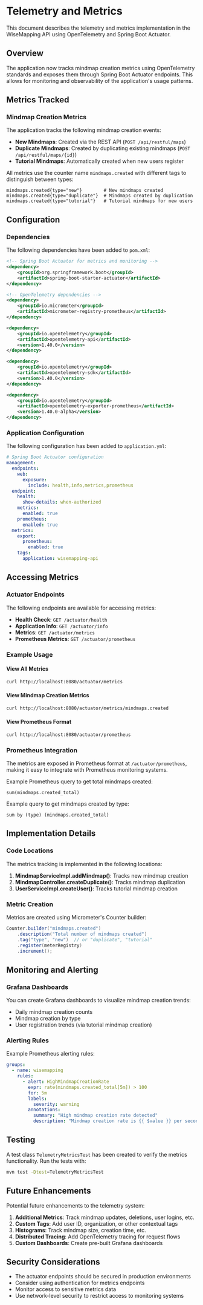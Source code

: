 # Telemetry and Metrics

This document describes the telemetry and metrics implementation in the WiseMapping API using OpenTelemetry and Spring Boot Actuator.

## Overview

The application now tracks mindmap creation metrics using OpenTelemetry standards and exposes them through Spring Boot Actuator endpoints. This allows for monitoring and observability of the application's usage patterns.

## Metrics Tracked

### Mindmap Creation Metrics

The application tracks the following mindmap creation events:

- **New Mindmaps**: Created via the REST API (`POST /api/restful/maps`)
- **Duplicate Mindmaps**: Created by duplicating existing mindmaps (`POST /api/restful/maps/{id}`)
- **Tutorial Mindmaps**: Automatically created when new users register

All metrics use the counter name `mindmaps.created` with different tags to distinguish between types:

```
mindmaps.created{type="new"}        # New mindmaps created
mindmaps.created{type="duplicate"}  # Mindmaps created by duplication
mindmaps.created{type="tutorial"}   # Tutorial mindmaps for new users
```

## Configuration

### Dependencies

The following dependencies have been added to `pom.xml`:

```xml
<!-- Spring Boot Actuator for metrics and monitoring -->
<dependency>
    <groupId>org.springframework.boot</groupId>
    <artifactId>spring-boot-starter-actuator</artifactId>
</dependency>

<!-- OpenTelemetry dependencies -->
<dependency>
    <groupId>io.micrometer</groupId>
    <artifactId>micrometer-registry-prometheus</artifactId>
</dependency>

<dependency>
    <groupId>io.opentelemetry</groupId>
    <artifactId>opentelemetry-api</artifactId>
    <version>1.40.0</version>
</dependency>

<dependency>
    <groupId>io.opentelemetry</groupId>
    <artifactId>opentelemetry-sdk</artifactId>
    <version>1.40.0</version>
</dependency>

<dependency>
    <groupId>io.opentelemetry</groupId>
    <artifactId>opentelemetry-exporter-prometheus</artifactId>
    <version>1.40.0-alpha</version>
</dependency>
```

### Application Configuration

The following configuration has been added to `application.yml`:

```yaml
# Spring Boot Actuator configuration
management:
  endpoints:
    web:
      exposure:
        include: health,info,metrics,prometheus
  endpoint:
    health:
      show-details: when-authorized
    metrics:
      enabled: true
    prometheus:
      enabled: true
  metrics:
    export:
      prometheus:
        enabled: true
    tags:
      application: wisemapping-api
```

## Accessing Metrics

### Actuator Endpoints

The following endpoints are available for accessing metrics:

- **Health Check**: `GET /actuator/health`
- **Application Info**: `GET /actuator/info`
- **Metrics**: `GET /actuator/metrics`
- **Prometheus Metrics**: `GET /actuator/prometheus`

### Example Usage

#### View All Metrics
```bash
curl http://localhost:8080/actuator/metrics
```

#### View Mindmap Creation Metrics
```bash
curl http://localhost:8080/actuator/metrics/mindmaps.created
```

#### View Prometheus Format
```bash
curl http://localhost:8080/actuator/prometheus
```

### Prometheus Integration

The metrics are exposed in Prometheus format at `/actuator/prometheus`, making it easy to integrate with Prometheus monitoring systems.

Example Prometheus query to get total mindmaps created:
```
sum(mindmaps.created_total)
```

Example query to get mindmaps created by type:
```
sum by (type) (mindmaps.created_total)
```

## Implementation Details

### Code Locations

The metrics tracking is implemented in the following locations:

1. **MindmapServiceImpl.addMindmap()**: Tracks new mindmap creation
2. **MindmapController.createDuplicate()**: Tracks mindmap duplication
3. **UserServiceImpl.createUser()**: Tracks tutorial mindmap creation

### Metric Creation

Metrics are created using Micrometer's Counter builder:

```java
Counter.builder("mindmaps.created")
    .description("Total number of mindmaps created")
    .tag("type", "new")  // or "duplicate", "tutorial"
    .register(meterRegistry)
    .increment();
```

## Monitoring and Alerting

### Grafana Dashboards

You can create Grafana dashboards to visualize mindmap creation trends:

- Daily mindmap creation counts
- Mindmap creation by type
- User registration trends (via tutorial mindmap creation)

### Alerting Rules

Example Prometheus alerting rules:

```yaml
groups:
  - name: wisemapping
    rules:
      - alert: HighMindmapCreationRate
        expr: rate(mindmaps.created_total[5m]) > 100
        for: 5m
        labels:
          severity: warning
        annotations:
          summary: "High mindmap creation rate detected"
          description: "Mindmap creation rate is {{ $value }} per second"
```

## Testing

A test class `TelemetryMetricsTest` has been created to verify the metrics functionality. Run the tests with:

```bash
mvn test -Dtest=TelemetryMetricsTest
```

## Future Enhancements

Potential future enhancements to the telemetry system:

1. **Additional Metrics**: Track mindmap updates, deletions, user logins, etc.
2. **Custom Tags**: Add user ID, organization, or other contextual tags
3. **Histograms**: Track mindmap size, creation time, etc.
4. **Distributed Tracing**: Add OpenTelemetry tracing for request flows
5. **Custom Dashboards**: Create pre-built Grafana dashboards

## Security Considerations

- The actuator endpoints should be secured in production environments
- Consider using authentication for metrics endpoints
- Monitor access to sensitive metrics data
- Use network-level security to restrict access to monitoring systems
